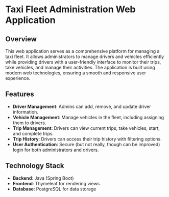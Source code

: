 # Taxi Fleet Administration Web Application

## Overview

This web application serves as a comprehensive platform for managing a taxi fleet. It allows administrators to manage drivers and vehicles efficiently while providing drivers with a user-friendly interface to monitor their trips, take vehicles, and manage their activities. The application is built using modern web technologies, ensuring a smooth and responsive user experience.

## Features

- **Driver Management**: Admins can add, remove, and update driver information.
- **Vehicle Management**: Manage vehicles in the fleet, including assigning them to drivers.
- **Trip Management**: Drivers can view current trips, take vehicles, start, and complete trips.
- **Trip History**: Drivers can access their trip history with filtering options.
- **User Authentication**: Secure (but not really, though can be improved) login for both administrators and drivers.

## Technology Stack

- **Backend**: Java (Spring Boot)
- **Frontend**: Thymeleaf for rendering views
- **Database**: PostgreSQL for data storage

